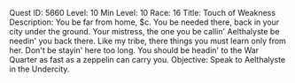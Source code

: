 Quest ID: 5660
Level: 10
Min Level: 10
Race: 16
Title: Touch of Weakness
Description: You be far from home, $c. You be needed there, back in your city under the ground. Your mistress, the one you be callin' Aelthalyste be needin' you back there. Like my tribe, there things you must learn only from her. Don't be stayin' here too long. You should be headin' to the War Quarter as fast as a zeppelin can carry you.
Objective: Speak to Aelthalyste in the Undercity.
